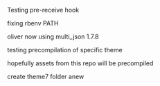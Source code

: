 Testing pre-receive hook

fixing rbenv PATH

oliver now using multi_json 1.7.8

testing precompilation of specific theme

hopefully assets from this repo will be precompiled

create theme7 folder anew